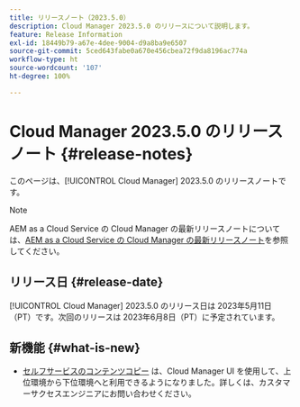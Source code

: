 ```yaml
---
title: リリースノート（2023.5.0）
description: Cloud Manager 2023.5.0 のリリースについて説明します。
feature: Release Information
exl-id: 18449b79-a67e-4dee-9004-d9a8ba9e6507
source-git-commit: 5ced643fabe0a670e456cbea72f9da8196ac774a
workflow-type: ht
source-wordcount: '107'
ht-degree: 100%

---
```


# Cloud Manager 2023.5.0 のリリースノート {#release-notes}

このページは、[!UICONTROL Cloud Manager] 2023.5.0 のリリースノートです。

>[!NOTE]
>
>AEM as a Cloud Service の Cloud Manager の最新リリースノートについては、[AEM as a Cloud Service の Cloud Manager の最新リリースノート](https://experienceleague.adobe.com/ja/docs/experience-manager-cloud-service/content/release-notes/cloud-manager/current)を参照してください。

## リリース日 {#release-date}

[!UICONTROL Cloud Manager] 2023.5.0 のリリース日は 2023年5月11日（PT）です。次回のリリースは 2023年6月8日（PT）に予定されています。

## 新機能 {#what-is-new}

* [セルフサービスのコンテンツコピー](/help/using/content-copy.md) は、Cloud Manager UI を使用して、上位環境から下位環境へと利用できるようになりました。詳しくは、カスタマーサクセスエンジニアにお問い合わせください。
